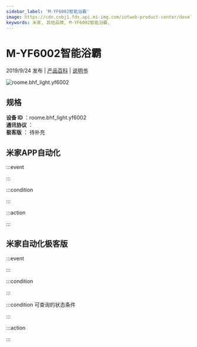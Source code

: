 ```yaml
---
sidebar_label: 'M-YF6002智能浴霸'
image: https://cdn.cnbj1.fds.api.mi-img.com/iotweb-product-center/developer_156275405748466swHH3Q.png?GalaxyAccessKeyId=AKVGLQWBOVIRQ3XLEW&amp;amp;amp;amp;amp;Expires=9223372036854775807&amp;amp;amp;amp;amp;Signature=gp3TSiXDseKQHksV4XNnKtXKYmw=
keywords: 米家, 其他品牌, M-YF6002智能浴霸, 
---
```

# M-YF6002智能浴霸

2019/9/24 发布 | [产品百科](https://home.mi.com/webapp/content/baike/product/index.html?model=roome.bhf_light.yf6002/) | [说明书](https://home.mi.com/views/introduction.html?model=roome.bhf_light.yf6002&region=cn)

![roome.bhf_light.yf6002](https://cdn.cnbj1.fds.api.mi-img.com/iotweb-product-center/developer_156275405748466swHH3Q.png?GalaxyAccessKeyId=AKVGLQWBOVIRQ3XLEW&amp;amp;amp;amp;amp;Expires=9223372036854775807&amp;amp;amp;amp;amp;Signature=gp3TSiXDseKQHksV4XNnKtXKYmw=)

## 规格  
> 
**设备 ID** ：roome.bhf_light.yf6002  
**通讯协议** ：  
**极客版**  ： 待补充 


## 米家APP自动化  

:::event  

:::

:::condition  

:::

:::action   

:::

## 米家自动化极客版  

:::event  

:::

:::condition  

:::

:::condition 可查询的状态条件  

:::

:::action  

:::

        

